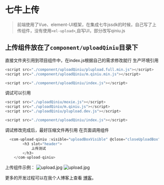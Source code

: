 # 七牛上传

> 前端使用了Vue、element-UI框架，在集成七牛jssdk的时候，自己写了上传组件，没有使用`<el-upload>`,自写UI，部分改写qiniu.js

## 上传组件放在了`component/uploadQiniu`目录下
直接文件夹引用到项目组件中，在index.js根据自己的需求修改就行
生产环境引用
```js
<script src="./component/uploadQiniu/plupload.full.min.js"></script>
<script src="./component/uploadQiniu/m.qiniu.min.js"></script>

<script src="./component/uploadQiniu/index.js"></script>
```
调试可以引用
```js
<script src="./uploadQiniu/moxie.js"></script>
<script src="./uploadQiniu/m.qiniu.js"></script>
<script src="./uploadQiniu/plupload.dev.js"></script>

<script src="./component/uploadQiniu/index.js"></script>
```
调试修改完成后，最好压缩文件再引用
在页面调用组件
```js
  <com-upload-qiniu :visible="uploadBoxVisible" @close="closeUploadBox">
        <h3 slot="header">
            上传测试
        </h3>
    </com-upload-qiniu>
```
上传组件示例：
![upload.jpg](http://gitpages-1251551899.picgz.myqcloud.com/qiniu1.JPG)
![upload.jpg](http://gitpages-1251551899.picgz.myqcloud.com/upload.jpg)

更多的开发过程可以在我个人博客上查看 [博客](https://flyontheair.github.io/2017/06/30/vue-qiniu-jssdk/)。
